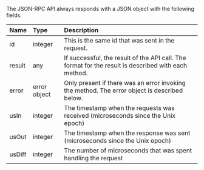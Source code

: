 The JSON-RPC API always responds with a JSON object with the following fields.

| Name   | Type         | Description                                                  |
| :----- | :----------- | :----------------------------------------------------------- |
| id     | integer      | This is the same id that was sent in the request.            |
| result | any          | If successful, the result of the API call. The format for the result is described with each method. |
| error  | error object | Only present if there was an error invoking the method. The error object is described below. |
| usIn   | integer      | The timestamp when the requests was received (microseconds since the Unix epoch) |
| usOut  | integer      | The timestamp when the response was sent (microseconds since the Unix epoch) |
| usDiff | integer      | The number of microseconds that was spent handling the request |

